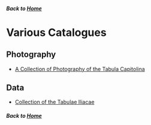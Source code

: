 ##### Back to [Home](https://brclar15.github.io/tabulaCapitolina/)


# Various Catalogues 

## Photography

- [A Collection of Photography of the Tabula Capitolina](images.md)

## Data

- [Collection of the Tabulae Iliacae](tabulae.csv)












##### Back to [Home](https://brclar15.github.io/tabulaCapitolina/)
